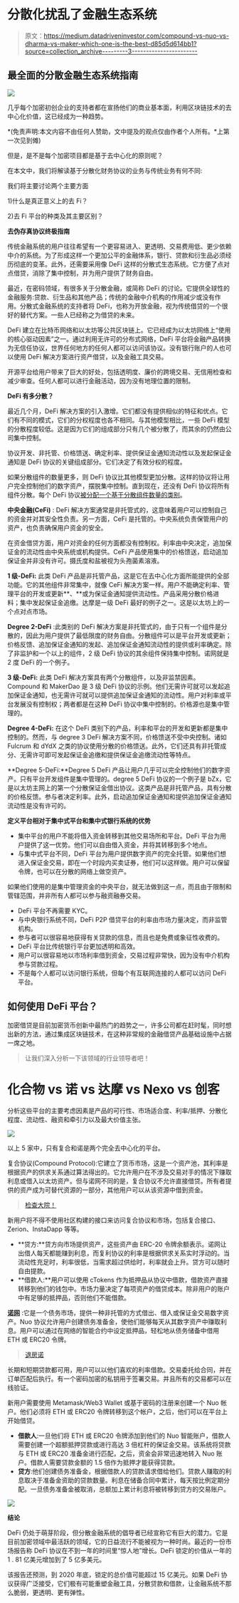 # 分散化扰乱了金融生态系统

> 原文：<https://medium.datadriveninvestor.com/compound-vs-nuo-vs-dharma-vs-maker-which-one-is-the-best-d85d5d614bb1?source=collection_archive---------3----------------------->

## 最全面的分散金融生态系统指南

![](img/deaa63091572652cb5fb21e22adcd1a7.png)

几乎每个加密初创企业的支持者都在宣扬他们的商业基本面，利用区块链技术的去中心化价值，这已经成为一种趋势。

*(免责声明:本文内容不由任何人赞助，文中提及的观点仅由作者个人所有。*上第一次见到傩)

但是，是不是每个加密项目都是基于去中心化的原则呢？

在本文中，我们将解读基于分散化财务协议的业务与传统业务有何不同:

我们将主要讨论两个主要方面

1)什么是真正意义上的去 Fi？

2)去 Fi 平台的种类及其主要区别？

**去伪存真协议终极指南**

传统金融系统的用户往往希望有一个更容易进入、更透明、交易费用低、更少依赖中介的系统。为了形成这样一个更加公平的金融体系，银行、贷款和衍生品必须经历彻底的变革。此外，还需要采用像 DeFi 这样的分散式生态系统。它方便了点对点借贷，消除了集中控制，并为用户提供了财务自由。

最近，在密码领域，有很多关于分散金融，或简称 DeFi 的讨论。它提供全球性的金融服务:贷款、衍生品和其他产品；传统的金融中介机构的作用减少或没有作用。分散式金融系统的支持者将 DeFi，也称为开放金融，视为传统借贷的一个很好的替代方案。一些人已经称之为借贷的未来。

DeFi 建立在比特币网络和以太坊等公共区块链上。它已经成为以太坊网络上“使用的核心驱动因素”之一。通过利用无许可的分布式网络，DeFi 平台将金融产品转换为无信任协议，世界任何地方的任何人都可以访问该协议。没有银行账户的人也可以使用 DeFi 解决方案进行资产借贷，以及金融工具交易。

开源平台给用户带来了巨大的好处，包括透明度、廉价的跨境交易、无信用检查和减少审查。任何人都可以进行金融活动，因为没有地理位置的限制。

**DeFi 有多分散？**

最近几个月，DeFi 解决方案的引入激增。它们都没有提供相似的特征和优点。它们有不同的模式，它们的分权程度也各不相同。与其他模型相比，一些 DeFi 模型的分散程度较低。这是因为它们的组成部分只有几个被分散了，而其余的仍然由公司集中控制。

协议开发、非托管、价格馈送、确定利率、提供保证金通知流动性以及发起保证金通知是 DeFi 协议的关键组成部分。它们决定了有效分权的程度。

如果分散组件的数量更多，则 DeFi 协议比其他模型更加分散。这样的协议将让用户完全控制他们的数字资产，摆脱集中控制。直到现在，还没有 DeFi 协议将所有组件分散。每个 DeFi 协议[被分配一个基于分散组件数量的类别](https://hackernoon.com/how-decentralized-is-defi-a-framework-for-classifying-lending-protocols-90981f2c007f)。

**中央金融(CeFi)** : DeFi 解决方案通常是非托管式的，这意味着用户可以控制自己的资金并对其安全性负责。另一方面，CeFi 是托管的。中央系统负责保管用户的资产，也负责确保用户资金的安全。

在资金借贷方面，用户对资金的任何方面都没有控制权。利率由中央决定，追加保证金的流动性由中央系统或机构提供。CeFi 产品使用集中的价格馈送，启动追加保证金并非没有许可。摄氏度和盐被视为头孢菌素溶液。

**1 级-DeFi:** 此类 DeFi 产品是非托管产品，这是它在去中心化方面所能提供的全部功能。它的其他组件非常集中，就像 CeFi 解决方案一样。用户不能确定利率、管理平台的开发或更新**、**或为保证金通知提供流动性。产品采用分散价格进料；集中发起保证金追缴。达摩是一级 DeFi 最好的例子之一。这是以太坊上的一个点对点市场。

**Degree 2-DeFi** :此类别的 DeFi 解决方案是非托管式的，由于只有一个组件是分散的，因此为用户提供了最低限度的财务自由。分散组件可以是平台开发或更新；价格反馈、追加保证金通知的发起、追加保证金通知流动性的提供或利率确定。除了非监护和一个以上的组件，2 级 DeFi 协议的其余组件保持集中控制。诺网就是 2 度 DeFi 的一个例子。

**3 级-DeFi:** 此类 DeFi 解决方案具有两个分散组件，以及非监禁因素。Compound 和 MakerDao 是 3 级 DeFi 协议的示例。他们无需许可就可以发起追加保证金通知，也无需许可就可以提供追加保证金通知的流动性。用户对利率或平台发展没有控制权；两者都是在这种 DeFi 协议中集中控制的。价格源也是集中管理的。

**Degree 4-DeFi:** 在这个 DeFi 类别下的产品，利率和平台的开发和更新都是集中控制的。然而，与 degree 3 DeFi 解决方案不同，价格馈送不受中央控制。诸如 Fulcrum 和 dYdX 之类的协议使用分散的价格馈送。此外，它们还具有非托管成分、无需许可即可发起保证金追缴和提供保证金追缴流动性等特点。

**Degree 5-DeFi:**Degree 5 DeFi 产品让用户几乎可以完全控制他们的数字资产。只有平台开发组件是集中管理的。degree 5 DeFi 协议的一个例子是 bZx，它是以太坊主网上的第一个分散保证金借出协议。这类产品是非托管产品，具有分散的价格反馈。参与者决定利率。此外，启动追加保证金通知和提供追加保证金通知流动性是没有许可的。

**定义平台相对于集中式平台和集中式银行系统的优势**

*   集中平台的用户不能将借入资金转移到其他交易场所和平台。DeFi 平台为用户提供了这一优势。他们可以自由借入资金，并将其转移到多个地点。
*   与集中式平台不同，DeFi 平台为用户提供数字资产的完全托管。如果他们想进入保证金交易，即在一个时段内买卖证券，他们可以这样做。用户可以保留令牌，也可以在分散的网络上做空资产。

如果他们使用的是集中管理资金的中央平台，就无法做到这一点，而且由于限制和管辖范围，并非所有人都可以参与融资融券交易。

*   DeFi 平台不再需要 KYC。
*   与中央银行系统不同，DeFi P2P 借贷平台的利率由市场力量决定，而非监管机构。
*   参与者可以很容易地获得有关贷款的信息，而且也是免费或象征性收费的。
*   DeFi 平台比传统银行平台更加透明和高效。
*   用户可以很容易地以市场利率借到资金，交易过程非常快，因为没有中介机构参与贷款过程。
*   不是每个人都可以访问银行系统，但每个有互联网连接的人都可以访问 DeFi 平台。

## 如何使用 DeFi 平台？

加密借贷是目前加密货币创新中最热门的趋势之一，许多公司都在赶时髦，同时想出新的方法，通过集成区块链技术，在这种非常规的金融借贷产品基础设施中占据一席之地。

> 让我们深入分析一下该领域的行业领导者吧！

# 化合物 vs 诺 vs 达摩 vs Nexo vs 创客

分析这些平台的主要考虑因素是产品的可行性、市场适合度、利率/抵押、分散化程度、流动性、融资和牵引力以及最大价值主张。

![](img/c53f7110bc0ef8e30f3dc6d310a61a8a.png)

以上 5 家中，只有复合和诺是两个完全去中心化的平台。

复合协议(Compound Protocol):它建立了货币市场，这是一个资产池，其利率是根据资产的供求关系通过算法得出的。它允许用户在不涉及交易对手的情况下赚取利息或借入以太坊资产。但与诺网不同的是，复合协议不允许直接借贷。所有者提供的资产成为可替代资源的一部分，其他用户可以从该资源中借到资金。

> [检查大院！](https://compound.finance/)

新用户将不得不使用社区构建的接口来访问复合协议和市场，包括复合接口、Zerion、InstaDapp 等等。

*   **贷方:**贷方向市场提供资产，这些资产由 ERC-20 令牌余额表示。诺网让出借人每天都能赚到利息，而复利协议的利率是根据供求关系实时浮动的。当流动性充足时，利率很低，当需求超过供给时，利率就会上升。贷方可以随时自由提款。
*   **借款人:**用户可以使用 cTokens 作为抵押品从协议中借款，借款资产直接转移到他们的钱包中。市场力量决定了每项资产的借贷成本。除非用户的账户中有足够的抵押品，否则他们不能借款。

[**诺网**](https://nuo.network/?utm_source=finga&utm_medium=finga&utm_campaign=finga) :它是一个债务市场，提供一种非托管的方式借出、借入或保证金交易数字资产。Nuo 协议允许用户创建债务准备金，使他们能够每天从其数字资产中赚取利息。用户可以通过在网络的智能合约中设定抵押品，轻松地从债务储备中借用 ETH 或 ERC20 令牌。

> [退房诺](https://nuo.network/?utm_source=finga&utm_medium=finga&utm_campaign=finga)

长期和短期贷款都可用，用户可以以他们喜欢的利率借款。交易委托给合同，并在订单匹配后执行。有一个密码加密的私钥用于签署交易。并且所有的交易都可以在线验证。

新用户需要使用 Metamask/Web3 Wallet 或基于密码的注册来创建一个 Nuo 帐户。他们必须将 ETH 或 ERC20 令牌转移到这个帐户，之后，他们可以在平台上开始借贷。

*   **借款人**:一旦他们将 ETH 或 ERC20 令牌添加到他们的 Nuo 智能账户，借款人需要创建一个超额抵押贷款或进行高达 3 倍杠杆的保证金交易。该系统将贷款与 ETH 或 ERC20 准备金进行匹配，之后，资金会非常迅速地转入 Nuo 账户。借款人需要贷款金额的 1.5 倍作为抵押才能获得贷款。
*   **贷方**:他们创建债务准备金，根据借款人的贷款请求借给他们。贷款人赚取的利息取决于准备金资助的贷款数量。利息在储备合同中累计，每天按比例定期分配。一旦债务准备金被取消，总额加上累计利息将被转移到贷方的交易账户。

[![](img/b299b226fd875da6e3f2608b61e90bbd.png)](https://nuo.network/?utm_source=finga&utm_medium=finga&utm_campaign=finga)

**结论**

DeFi 仍处于萌芽阶段，但分散金融系统的倡导者已经宣称它有巨大的潜力。它是目前加密领域中最活跃的领域，它的日益流行不能被视为一种时尚。最近的一份市场报告称 DeFi 协议在不到一年的时间里“惊人地”增长。DeFi 锁定的价值从一年的 1 . 81 亿美元增加到了 5 亿多美元。

该报告还预测，到 2020 年底，锁定的总价值可能超过 15 亿美元。如果 DeFi 协议获得广泛接受，它们极有可能重塑金融工具，分散贷款和借款，让金融系统不那么脆弱，更透明、更有弹性。